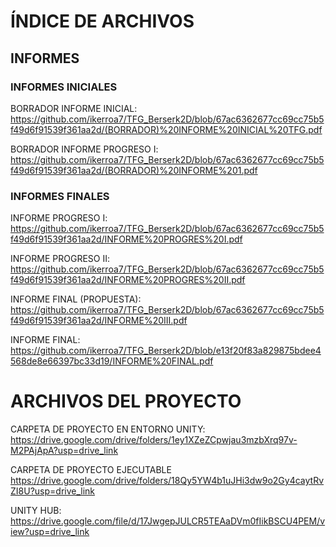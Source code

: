 # ÍNDICE DE ARCHIVOS 

## INFORMES
### INFORMES INICIALES 

BORRADOR INFORME INICIAL: https://github.com/ikerroa7/TFG_Berserk2D/blob/67ac6362677cc69cc75b5f49d6f91539f361aa2d/(BORRADOR)%20INFORME%20INICIAL%20TFG.pdf

BORRADOR INFORME PROGRESO I: https://github.com/ikerroa7/TFG_Berserk2D/blob/67ac6362677cc69cc75b5f49d6f91539f361aa2d/(BORRADOR)%20INFORME%201.pdf



### INFORMES FINALES

INFORME PROGRESO I: https://github.com/ikerroa7/TFG_Berserk2D/blob/67ac6362677cc69cc75b5f49d6f91539f361aa2d/INFORME%20PROGRES%20I.pdf

INFORME PROGRESO II: https://github.com/ikerroa7/TFG_Berserk2D/blob/67ac6362677cc69cc75b5f49d6f91539f361aa2d/INFORME%20PROGRES%20II.pdf

INFORME FINAL (PROPUESTA): https://github.com/ikerroa7/TFG_Berserk2D/blob/67ac6362677cc69cc75b5f49d6f91539f361aa2d/INFORME%20III.pdf

INFORME FINAL: https://github.com/ikerroa7/TFG_Berserk2D/blob/e13f20f83a829875bdee4568de8e66397bc33d19/INFORME%20FINAL.pdf


# ARCHIVOS DEL PROYECTO

CARPETA DE PROYECTO EN ENTORNO UNITY: https://drive.google.com/drive/folders/1ey1XZeZCpwjau3mzbXrq97v-M2PAjApA?usp=drive_link

CARPETA DE PROYECTO EJECUTABLE https://drive.google.com/drive/folders/18Qy5YW4b1uJHi3dw9o2Gy4caytRvZI8U?usp=drive_link

UNITY HUB: https://drive.google.com/file/d/17JwgepJULCR5TEAaDVm0fIikBSCU4PEM/view?usp=drive_link
